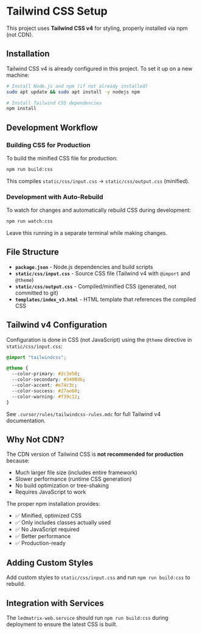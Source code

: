 # Tailwind CSS Setup

This project uses **Tailwind CSS v4** for styling, properly installed via npm (not CDN).

## Installation

Tailwind CSS v4 is already configured in this project. To set it up on a new machine:

```bash
# Install Node.js and npm (if not already installed)
sudo apt update && sudo apt install -y nodejs npm

# Install Tailwind CSS dependencies
npm install
```

## Development Workflow

### Building CSS for Production

To build the minified CSS file for production:

```bash
npm run build:css
```

This compiles `static/css/input.css` → `static/css/output.css` (minified).

### Development with Auto-Rebuild

To watch for changes and automatically rebuild CSS during development:

```bash
npm run watch:css
```

Leave this running in a separate terminal while making changes.

## File Structure

- **`package.json`** - Node.js dependencies and build scripts
- **`static/css/input.css`** - Source CSS file (Tailwind v4 with `@import` and `@theme`)
- **`static/css/output.css`** - Compiled/minified CSS (generated, not committed to git)
- **`templates/index_v3.html`** - HTML template that references the compiled CSS

## Tailwind v4 Configuration

Configuration is done in CSS (not JavaScript) using the `@theme` directive in `static/css/input.css`:

```css
@import "tailwindcss";

@theme {
  --color-primary: #2c3e50;
  --color-secondary: #3498db;
  --color-accent: #e74c3c;
  --color-success: #27ae60;
  --color-warning: #f39c12;
}
```

See `.cursor/rules/tailwindcss-rules.mdc` for full Tailwind v4 documentation.

## Why Not CDN?

The CDN version of Tailwind CSS is **not recommended for production** because:
- Much larger file size (includes entire framework)
- Slower performance (runtime CSS generation)
- No build optimization or tree-shaking
- Requires JavaScript to work

The proper npm installation provides:
- ✅ Minified, optimized CSS
- ✅ Only includes classes actually used
- ✅ No JavaScript required
- ✅ Better performance
- ✅ Production-ready

## Adding Custom Styles

Add custom styles to `static/css/input.css` and run `npm run build:css` to rebuild.

## Integration with Services

The `ledmatrix-web.service` should run `npm run build:css` during deployment to ensure the latest CSS is built.

